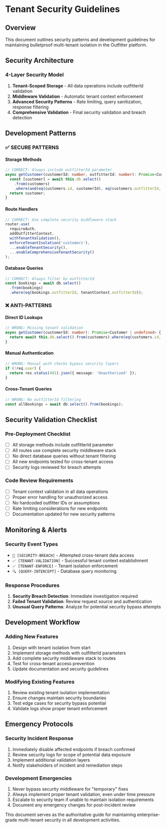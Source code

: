 # Tenant Security Guidelines

## Overview
This document outlines security patterns and development guidelines for maintaining bulletproof multi-tenant isolation in the Outfitter platform.

## Security Architecture

### 4-Layer Security Model
1. **Tenant-Scoped Storage** - All data operations include outfitterId validation
2. **Middleware Validation** - Automatic tenant context enforcement
3. **Advanced Security Patterns** - Rate limiting, query sanitization, response filtering
4. **Comprehensive Validation** - Final security validation and breach detection

## Development Patterns

### ✅ SECURE PATTERNS

#### Storage Methods
```typescript
// CORRECT: Always include outfitterId parameter
async getCustomer(customerId: number, outfitterId: number): Promise<Customer | undefined> {
  const [customer] = await this.db.select()
    .from(customers)
    .where(and(eq(customers.id, customerId), eq(customers.outfitterId, outfitterId)));
  return customer;
}
```

#### Route Handlers
```typescript
// CORRECT: Use complete security middleware stack
router.use(
  requireAuth, 
  addOutfitterContext, 
  withTenantValidation(), 
  enforceTenantIsolation('customers'), 
  ...enableTenantSecurity(), 
  ...enableComprehensiveTenantSecurity()
);
```

#### Database Queries
```typescript
// CORRECT: Always filter by outfitterId
const bookings = await db.select()
  .from(bookings)
  .where(eq(bookings.outfitterId, tenantContext.outfitterId));
```

### ❌ ANTI-PATTERNS

#### Direct ID Lookups
```typescript
// WRONG: Missing tenant validation
async getCustomer(customerId: number): Promise<Customer | undefined> {
  return await this.db.select().from(customers).where(eq(customers.id, customerId));
}
```

#### Manual Authentication
```typescript
// WRONG: Manual auth checks bypass security layers
if (!req.user) {
  return res.status(401).json({ message: 'Unauthorized' });
}
```

#### Cross-Tenant Queries
```typescript
// WRONG: No outfitterId filtering
const allBookings = await db.select().from(bookings);
```

## Security Validation Checklist

### Pre-Deployment Checklist
- [ ] All storage methods include outfitterId parameter
- [ ] All routes use complete security middleware stack
- [ ] No direct database queries without tenant filtering
- [ ] All new endpoints tested for cross-tenant access
- [ ] Security logs reviewed for breach attempts

### Code Review Requirements
- [ ] Tenant context validation in all data operations
- [ ] Proper error handling for unauthorized access
- [ ] No hardcoded outfitter IDs or assumptions
- [ ] Rate limiting considerations for new endpoints
- [ ] Documentation updated for new security patterns

## Monitoring & Alerts

### Security Event Types
- `🚨 [SECURITY-BREACH]` - Attempted cross-tenant data access
- `✅ [TENANT-VALIDATION]` - Successful tenant context establishment
- `✅ [TENANT-ENFORCE]` - Tenant isolation enforcement
- `🔍 [QUERY-INTERCEPT]` - Database query monitoring

### Response Procedures
1. **Security Breach Detection**: Immediate investigation required
2. **Failed Tenant Validation**: Review request source and authentication
3. **Unusual Query Patterns**: Analyze for potential security bypass attempts

## Development Workflow

### Adding New Features
1. Design with tenant isolation from start
2. Implement storage methods with outfitterId parameters
3. Add complete security middleware stack to routes
4. Test for cross-tenant access prevention
5. Update documentation and security guidelines

### Modifying Existing Features
1. Review existing tenant isolation implementation
2. Ensure changes maintain security boundaries
3. Test edge cases for security bypass potential
4. Validate logs show proper tenant enforcement

## Emergency Protocols

### Security Incident Response
1. Immediately disable affected endpoints if breach confirmed
2. Review security logs for scope of potential data exposure
3. Implement additional validation layers
4. Notify stakeholders of incident and remediation steps

### Development Emergencies
1. Never bypass security middleware for "temporary" fixes
2. Always implement proper tenant validation, even under time pressure
3. Escalate to security team if unable to maintain isolation requirements
4. Document any emergency changes for post-incident review

This document serves as the authoritative guide for maintaining enterprise-grade multi-tenant security in all development activities.